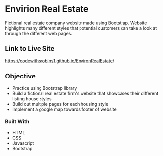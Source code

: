 # Envirion Real Estate

Fictional real estate company website made using Bootstrap. Website highlights many different styles that potential customers can take a look at through the different web pages.

## Link to Live Site

https://codewithsrobins1.github.io/EnvironRealEstate/

## Objective

* Practice using Bootstrap library
* Build a fictional real estate firm's website that showcases their different listing house styles
* Build out multiple pages for each housing style
* Implement a google map towards footer of website

### Built With

* HTML
* CSS
* Javascript
* Bootstrap
